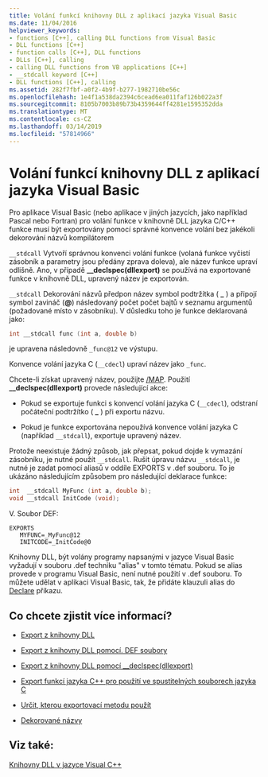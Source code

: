 ```yaml
---
title: Volání funkcí knihovny DLL z aplikací jazyka Visual Basic
ms.date: 11/04/2016
helpviewer_keywords:
- functions [C++], calling DLL functions from Visual Basic
- DLL functions [C++]
- function calls [C++], DLL functions
- DLLs [C++], calling
- calling DLL functions from VB applications [C++]
- __stdcall keyword [C++]
- DLL functions [C++], calling
ms.assetid: 282f7fbf-a0f2-4b9f-b277-1982710be56c
ms.openlocfilehash: 1e4f1a538da2394c6cead6ea011faf126b022a3f
ms.sourcegitcommit: 8105b7003b89b73b4359644ff4281e1595352dda
ms.translationtype: MT
ms.contentlocale: cs-CZ
ms.lasthandoff: 03/14/2019
ms.locfileid: "57814966"
---
```

# <a name="calling-dll-functions-from-visual-basic-applications"></a>Volání funkcí knihovny DLL z aplikací jazyka Visual Basic

Pro aplikace Visual Basic (nebo aplikace v jiných jazycích, jako například Pascal nebo Fortran) pro volání funkce v knihovně DLL jazyka C/C++ funkce musí být exportovány pomocí správné konvence volání bez jakékoli dekorování názvů kompilátorem

`__stdcall` Vytvoří správnou konvenci volání funkce (volaná funkce vyčistí zásobník a parametry jsou předány zprava doleva), ale název funkce upraví odlišně. Ano, v případě **__declspec(dllexport)** se používá na exportované funkce v knihovně DLL, upravený název je exportován.

`__stdcall` Dekorování názvů předpon název symbol podtržítka ( **\_** ) a připojí symbol zavináč (**\@**) následovaný počet počet bajtů v seznamu argumentů (požadované místo v zásobníku). V důsledku toho je funkce deklarovaná jako:

```C
int __stdcall func (int a, double b)
```

je upravena následovně `_func@12` ve výstupu.

Konvence volání jazyka C (`__cdecl`) upraví název jako `_func`.

Chcete-li získat upravený název, použijte [/MAP](reference/map-generate-mapfile.md). Použití **__declspec(dllexport)** provede následující akce:

- Pokud se exportuje funkci s konvencí volání jazyka C (`__cdecl`), odstraní počáteční podtržítko ( **\_** ) při exportu názvu.

- Pokud je funkce exportována nepoužívá konvence volání jazyka C (například `__stdcall`), exportuje upravený název.

Protože neexistuje žádný způsob, jak přepsat, pokud dojde k vymazání zásobníku, je nutné použít `__stdcall`. Rušit úpravu názvu `__stdcall`, je nutné je zadat pomocí aliasů v oddíle EXPORTS v .def souboru. To je ukázáno následujícím způsobem pro následující deklarace funkce:

```C
int  __stdcall MyFunc (int a, double b);
void __stdcall InitCode (void);
```

V. Soubor DEF:

```
EXPORTS
   MYFUNC=_MyFunc@12
   INITCODE=_InitCode@0
```

Knihovny DLL, být volány programy napsanými v jazyce Visual Basic vyžadují v souboru .def techniku "alias" v tomto tématu. Pokud se alias provede v programu Visual Basic, není nutné použití v .def souboru. To můžete udělat v aplikaci Visual Basic, tak, že přidáte klauzuli alias do [Declare](/dotnet/visual-basic/language-reference/statements/declare-statement) příkazu.

## <a name="what-do-you-want-to-know-more-about"></a>Co chcete zjistit více informací?

- [Export z knihovny DLL](exporting-from-a-dll.md)

- [Export z knihovny DLL pomocí. DEF soubory](exporting-from-a-dll-using-def-files.md)

- [Export z knihovny DLL pomocí __declspec(dllexport)](exporting-from-a-dll-using-declspec-dllexport.md)

- [Export funkcí jazyka C++ pro použití ve spustitelných souborech jazyka C](exporting-cpp-functions-for-use-in-c-language-executables.md)

- [Určit, kterou exportovací metodu použít](determining-which-exporting-method-to-use.md)

- [Dekorované názvy](reference/decorated-names.md)

## <a name="see-also"></a>Viz také:

[Knihovny DLL v jazyce Visual C++](dlls-in-visual-cpp.md)
